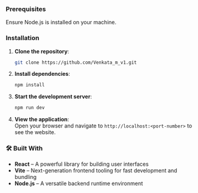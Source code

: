 ### Prerequisites
Ensure Node.js is installed on your machine.

### Installation

1. **Clone the repository**:
   ```bash
   git clone https://github.com/Venkata_m_v1.git
   ```

2. **Install dependencies**:
   ```bash
   npm install
   ```

3. **Start the development server**:
   ```bash
   npm run dev
   ```

4. **View the application**:  
   Open your browser and navigate to `http://localhost:<port-number>` to see the website.

### 🛠 Built With
- **React** – A powerful library for building user interfaces
- **Vite** – Next-generation frontend tooling for fast development and bundling
- **Node.js** – A versatile backend runtime environment
